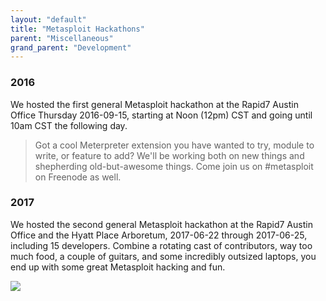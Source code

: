 ```yaml
---
layout: "default"
title: "Metasploit Hackathons"
parent: "Miscellaneous"
grand_parent: "Development"
---
```


### 2016

We hosted the first general Metasploit hackathon at the Rapid7 Austin Office Thursday 2016-09-15, starting at Noon (12pm) CST and going until 10am CST the following day.

> Got a cool Meterpreter extension you have wanted to try, module to write, or feature to add? We'll be working both on new things and shepherding old-but-awesome things. Come join us on #metasploit on Freenode as well.

### 2017

We hosted the second general Metasploit hackathon at the Rapid7 Austin Office and the Hyatt Place Arboretum, 2017-06-22 through 2017-06-25, including 15 developers. Combine a rotating cast of contributors, way too much food, a couple of guitars, and some incredibly outsized laptops, you end up with some great Metasploit hacking and fun. 

![](https://blog.rapid7.com/content/images/2017/12/IMG_1225.JPG)
